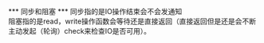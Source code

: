 *** 同步和阻塞 ***
同步指的是IO操作结束会不会发通知  
阻塞指的是read，write操作函数会等待还是直接返回（直接返回但是还是会不断主动发起（轮询）check来检查IO是否可用）。  
  
